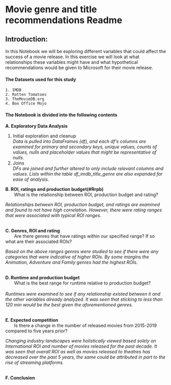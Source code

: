 
# Movie genre and title recommendations Readme

## Introduction:
In this Notebook we will be exploring different variables that could affect the success of a movie release. In this exercise we will look at what relationships these variables might have and what hypothetical recommendations would be given to Microsoft for their movie release. 
    

#### The Datasets used for this study 
    1. IMDB
    2. Rotten Tomatoes
    3. TheMovieDB.org
    4. Box Office Mojo





#### The Notebook is divided into the following contents

**A. Exploratory Data Analysis** <br>
  1. Initial exploration and cleanup<br>
      *Data is pulled into DataFrames (df), and each df's columns are examined for primary and secondary keys, unique values, counts of values, nulls and placeholder values that might be representative of nulls.*
  2. Joins<br>
      *DFs are joined and further altered to only include relevant columns and values. Lists within the table df_imdb_title_genre are also expanded for ease of analysis.* 
  
**B. ROI, ratings and production budget(#Rrpb)**<br>
&nbsp;&nbsp;&nbsp;&nbsp;&nbsp;&nbsp; What is the relationship between ROI, production budget and rating?<br>

*Relationships between ROI, production budget, and ratings are examined and found to not have high correlation. However, there were rating ranges that were associated with typical ROI ranges.*<br><br>

**C. Genres, ROI and rating**<br>
&nbsp;&nbsp;&nbsp;&nbsp;&nbsp;&nbsp; Are there genres that have ratings within our specified range? If so what are their associated ROIs?<br>

*Based on the above ranges genres were studied to see if there were any categories that were indicative of higher ROIs. By some margins the Animation, Adventure and Family genres had the highest ROIs.*<br><br>

**D. Runtime and production budget**<br>
&nbsp;&nbsp;&nbsp;&nbsp;&nbsp;&nbsp; What is the best range for runtime relative to production budget?<br>
<br>
*Runtimes were examined to see if any relationship existed between it and the other variables already analyzed. It was seen that sticking to less than 120 min would be the best given the aforementioned genres.*
<br><br>

**E. Expected competition**<br>
&nbsp;&nbsp;&nbsp;&nbsp;&nbsp;&nbsp; Is there a change in the number of released movies from 2015-2019 compared to five years prior?<br>

*Changing industry landscapes were holistically viewed based solely on International ROI and number of movies released for the past decade. It was seen that overall ROI as well as movies released to theatres has decreased over the past 5 years, the same could be attributed in part to the rise of streaming platforms.* <br><br>

**F. Conclusion**<br>

 
